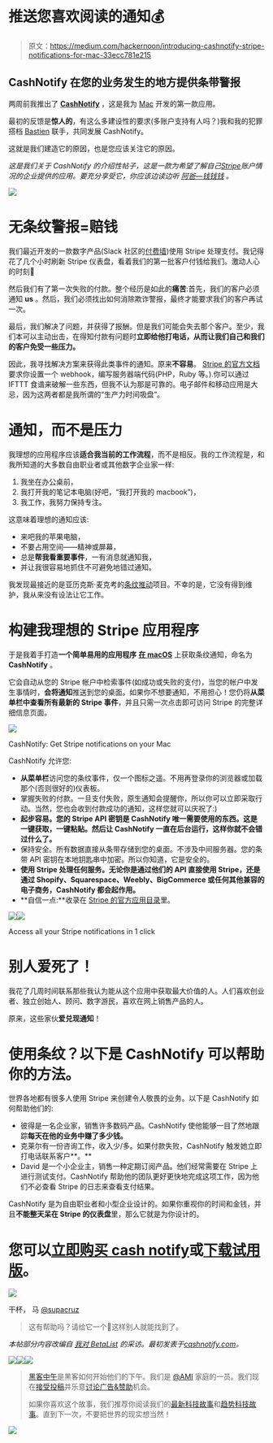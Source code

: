 # 推送您喜欢阅读的通知💰

> 原文：<https://medium.com/hackernoon/introducing-cashnotify-stripe-notifications-for-mac-33ecc781e215>

## CashNotify 在您的业务发生的地方提供条带警报

两周前我推出了 [**CashNotify**](https://cashnotify.com/) ，这是我为 [Mac](https://hackernoon.com/tagged/mac) 开发的第一款应用。

最初的反馈是**惊人的**，有这么多建设性的要求(多账户支持有人吗？)我和我的犯罪搭档 [Bastien](https://bastienpetit.com) 联手，共同发展 CashNotify。

这就是我们建造它的原因，也是您应该关注它的原因。

*这是我们关于 CashNotify 的介绍性帖子，这是一款为希望了解自己*[*Stripe*](https://hackernoon.com/tagged/stripe)*账户情况的企业提供的应用。要充分享受它，你应该边读边听* [*阿爸—钱钱钱*](https://www.youtube.com/watch?v=ETxmCCsMoD0) *。*

![](img/feee64a3e679052f5c4c1e374ee5fcad.png)

# 无条纹警报=赔钱

我们最近开发的一款数字产品(Slack 社区的[付费墙](https://inviterobot.com/))使用 Stripe 处理支付。我记得花了几个小时刷新 Stripe 仪表盘，看着我们的第一批客户付钱给我们。激动人心的时刻🤑

然后我们有了第一次失败的付款。整个经历是如此的**痛苦**:首先，我们的客户必须通知 **us** 。然后，我们必须找出如何消除欺诈警报，最终才能要求我们的客户再试一次。

最后，我们解决了问题，并获得了报酬。但是我们可能会失去那个客户。至少，我们本可以主动出击，在得知付款有问题时**立即给他打电话，从而让我们自己和我们的客户免受一些压力。**

因此，我寻找解决方案来获得此类事件的通知。原来**不容易**。 [Stripe 的官方文档](https://stripe.com/docs/recipes/sending-emails-for-failed-payments)要求你设置一个 webhook，编写服务器端代码(PHP，Ruby 等。).你可以通过 IFTTT 食谱来破解一些东西，但我不认为那是可靠的。电子邮件和移动应用是大忌，因为这两者都是我所谓的“生产力时间吸盘”。

# 通知，而不是压力

我理想的应用程序应该**适合我当前的工作流程**，而不是相反。我的工作流程是，和我所知道的大多数自由职业者或其他数字企业家一样:

1.  我坐在办公桌前，
2.  我打开我的笔记本电脑(好吧，“我打开我的 macbook”)，
3.  我工作，我努力保持专注。

这意味着理想的通知应该:

*   来吧我的苹果电脑，
*   不要占用空间——精神或屏幕，
*   总是**帮我看重要事件**，一有消息就通知我，
*   并让我很容易地抓住不可避免地错过通知。

我发现最接近的是亚历克斯·麦克考的[条纹推动](https://blog.alexmaccaw.com/stripe-push)项目。不幸的是，它没有得到维护，我从来没有设法让它工作。

# 构建我理想的 Stripe 应用程序

于是我着手打造**一个简单易用的应用程序** [**在 macOS**](https://cashnotify.com) 上获取条纹通知，命名为 **CashNotify** 。

它会自动从您的 Stripe 帐户中检索事件(如成功或失败的支付)，当您的帐户中发生事情时，**会将通知**推送到您的桌面。如果你不想要通知，不用担心！您仍将**从菜单栏中查看所有最新的 Stripe 事件**，并且只需一次点击即可访问 Stripe 的完整详细信息页面。

![](img/bc2330154aca529c688e7533fc76d561.png)

CashNotify: Get Stripe notifications on your Mac

CashNotify 允许您:

*   **从菜单栏**访问您的条纹事件，仅一个图标之遥。不用再登录你的浏览器或加载那个(否则很好的)仪表板。
*   掌握失败的付款。一旦支付失败，原生通知会提醒你，所以你可以立即采取行动。当然，您也会收到付款成功的通知，这样您就可以庆祝了:)
*   **起步容易。您的 Stripe API 密钥是 CashNotify 唯一需要使用的东西。这是一键获取，一键粘贴。然后让 CashNotify 一直在后台运行，这样你就不会错过什么了。**
*   保持安全。所有数据直接从条带存储到您的桌面。不涉及中间服务器。您的条带 API 密钥在本地钥匙串中加密。所以你知道，它是安全的。
*   **使用 Stripe 处理任何服务。无论你是通过他们的 API 直接使用 Stripe，还是通过 Shopify、Squarespace、Weebly、BigCommerce 或任何其他兼容的电子商务，CashNotify 都会起作用。**
*   **自信一点:**收录在 [Stripe 的官方应用目录](https://stripe.com/works-with/cashnotify)里。

![](img/9e065e69c786f1fb7425ebf4f55be7e9.png)![](img/0d77c7b2cae20877c10e61c04af20b9f.png)

Access all your Stripe notifications in 1 click

# 别人爱死了！

我花了几周时间联系那些我认为能从这个应用中获取最大价值的人。人们喜欢创业者、独立创始人、顾问、数字游民，喜欢在网上销售产品的人。

原来，这些家伙**爱兑现通知**！

# 使用条纹？以下是 CashNotify 可以帮助你的方法。

世界各地都有很多人使用 Stripe 来创建令人敬畏的业务。以下是 CashNotify 如何帮助他们的:

*   彼得是一名企业家，销售许多数码产品。CashNotify 使他能够一目了然地跟踪**每天在他的业务中赚了多少钱。**
*   克莱尔有一份咨询工作，收入少/多。如果付款失败，CashNotify 触发她立即打电话联系客户**。**
*   David 是一个小企业主，销售一种定期订阅产品。他们经常需要在 Stripe 上进行测试支付。CashNotify 帮助他的团队更好更快地完成这项工作，因为他们不必查看 Stripe 的日志来查看支付结果。

CashNotify 是为自由职业者和小型企业设计的。如果你重视你的时间和金钱，并且**不能整天呆在 Stripe 的仪表盘**里，那么它就是为你设计的。

# 您可以[立即购买 cash notify](https://cashnotify.com/buy/?ref=medium#now)或[下载试用版](https://cashnotify.com/)。

[![](img/133e8924719f9228f23c2fa3d1d8bbf3.png)](https://cashnotify.com/buy/?ref=medium#now)

干杯，
马
[@supacruz](https://twitter.com/supacruz)

> 这有帮助吗？请给它一个💚这样别人就能找到了。

*本帖部分内容改编自* [*我对 BetaList*](https://stories.betalist.com/get-stripe-notifications-for-macos-with-cashnotify-a034cd08dcf) *的采访。最初发表于*[*cashnotify.com*](https://cashnotify.com/journal/introducing-cashnotify-stripe-notifications-for-mac/)*。*

[![](img/50ef4044ecd4e250b5d50f368b775d38.png)](http://bit.ly/HackernoonFB)[![](img/979d9a46439d5aebbdcdca574e21dc81.png)](https://goo.gl/k7XYbx)[![](img/2930ba6bd2c12218fdbbf7e02c8746ff.png)](https://goo.gl/4ofytp)

> [黑客中午](http://bit.ly/Hackernoon)是黑客如何开始他们的下午。我们是 [@AMI](http://bit.ly/atAMIatAMI) 家庭的一员。我们现在[接受投稿](http://bit.ly/hackernoonsubmission)并乐意[讨论广告&赞助](mailto:partners@amipublications.com)机会。
> 
> 如果你喜欢这个故事，我们推荐你阅读我们的[最新科技故事](http://bit.ly/hackernoonlatestt)和[趋势科技故事](https://hackernoon.com/trending)。直到下一次，不要把世界的现实想当然！

![](img/be0ca55ba73a573dce11effb2ee80d56.png)